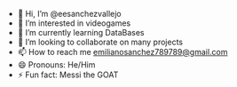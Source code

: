- 👋 Hi, I’m @eesanchezvallejo
- 👀 I’m interested in videogames
- 🌱 I’m currently learning DataBases
- 💞️ I’m looking to collaborate on many projects
- 📫 How to reach me emilianosanchez789789@gmail.com
- 😄 Pronouns: He/Him
- ⚡ Fun fact: Messi the GOAT

<!---
eesanchezvallejo/eesanchezvallejo is a ✨ special ✨ repository because its `README.md` (this file) appears on your GitHub profile.
You can click the Preview link to take a look at your changes.
--->
